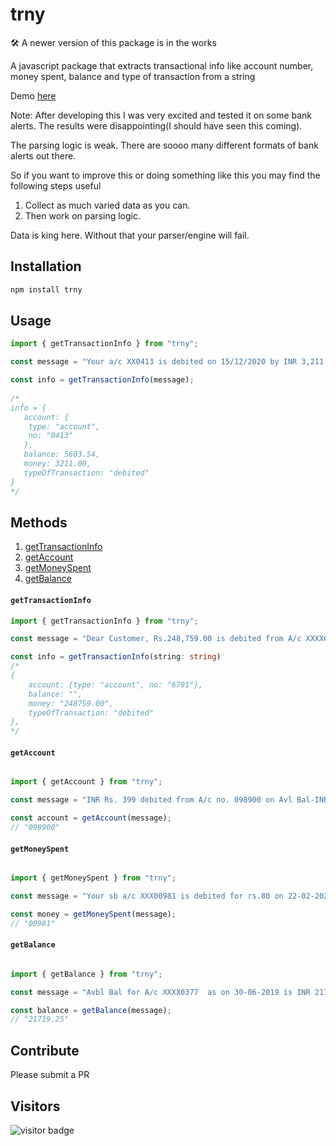 # trny

🛠 A newer version of this package is in the works

A javascript package that extracts transactional info like account number, money spent, balance and type of transaction from a string

Demo [here](https://minimal-scouser.github.io/trny-demo)

Note: After developing this I was very excited and tested it on some bank alerts. The results were disappointing(I should have seen this coming). 

The parsing logic is weak. There are soooo many different formats of bank alerts out there. 

So if you want to improve this or doing something like this you may find the following steps useful

1. Collect as much varied data as you can.
2. Then work on parsing logic.

Data is king here. Without that your parser/engine will fail.

## Installation

```bash
npm install trny
```

## Usage

```javascript
import { getTransactionInfo } from "trny";

const message = "Your a/c XX0413 is debited on 15/12/2020 by INR 3,211.00 towards purchase. Avl Bal: INR 5,603.54.";

const info = getTransactionInfo(message);
 
/* 
info = {     
   account: {
    type: "account",
    no: "0413"
   },
   balance: 5603.54,
   money: 3211.00,
   typeOfTransaction: "debited" 
}
*/

```

## Methods

1. [getTransactionInfo](#gettransactioninfo)
2. [getAccount](#getaccount)
3. [getMoneySpent](#getmoneyspent)
4. [getBalance](#getbalance)

#### `getTransactionInfo`

```typescript 
import { getTransactionInfo } from "trny";

const message = "Dear Customer, Rs.248,759.00 is debited from A/c XXXX6791 for BillPay/Credit Card payment via Example Bank NetBanking. Call XXXXXXXX161XXX if txn not done by you";

const info = getTransactionInfo(string: string)
/*
{
    account: {type: "account", no: "6791"},
    balance: "",
    money: "248759.00",
    typeOfTransaction: "debited"
}, 
*/
```

#### `getAccount`

```javascript 

import { getAccount } from "trny";

const message = "INR Rs. 399 debited from A/c no. 098900 on Avl Bal-INR Rs. 57575";

const account = getAccount(message);
// "098900"
```

#### `getMoneySpent`

```javascript

import { getMoneySpent } from "trny";

const message = "Your sb a/c XXX00981 is debited for rs.80 on 22-02-2021 by transfer avl bal rs:6802.04";

const money = getMoneySpent(message);
// "00981"

```

#### `getBalance`

```javascript

import { getBalance } from "trny";

const message = "Avbl Bal for A/c XXXX0377  as on 30-06-2019 is INR 21719.25. Combined Avbl Bal is INR 21719.25. Use Mobile Banking App to track A/c (app.kotak.com)";

const balance = getBalance(message);
// "21719.25"

```

## Contribute

Please submit a PR

## Visitors

![visitor badge](https://visitor-badge.glitch.me/badge?page_id=minimal-scouser.visitor-badge)
